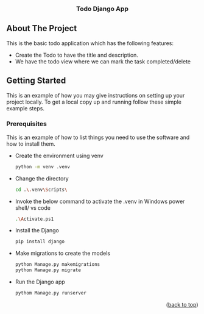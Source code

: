 
<a id="readme-top"></a>
<!-- PROJECT LOGO -->
<br />
<div align="center">
  <h3 align="center">Todo Django App</h3>
</div>


<!-- ABOUT THE PROJECT -->
## About The Project

This is the basic todo application which has the following features:
*  Create the Todo to have the title and description.
*  We have the todo view where we can mark the task completed/delete


<!-- GETTING STARTED -->
## Getting Started

This is an example of how you may give instructions on setting up your project locally.
To get a local copy up and running follow these simple example steps.

### Prerequisites

This is an example of how to list things you need to use the software and how to install them.
* Create the environment using venv
  ```sh
  python -m venv .venv  
  ```
* Change the directory
  ```sh
  cd .\.venv\Scripts\
  ```
* Invoke the below command to activate the .venv in Windows power shell/ vs code
  ```sh
  .\Activate.ps1
  ```
* Install the Django
  ```sh
  pip install django
  ```
* Make migrations to create the models
  ```sh
  python Manage.py makemigrations
  python Manage.py migrate
  ```
* Run the Django app
  ```sh
  pythom Manage.py runserver 
  ```



<p align="right">(<a href="#readme-top">back to top</a>)</p>



